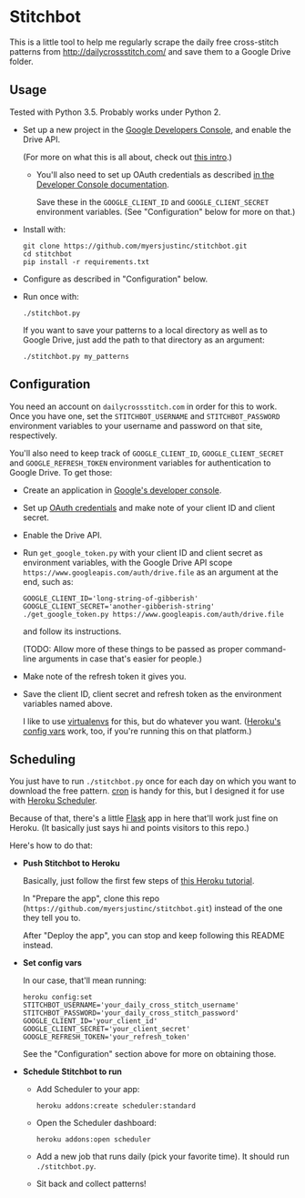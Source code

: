 # Stitchbot #

This is a little tool to help me regularly scrape the daily free cross-stitch
patterns from <http://dailycrossstitch.com/> and save them to a Google Drive
folder.

## Usage ##

Tested with Python 3.5. Probably works under Python 2.

*   Set up a new project in the [Google Developers Console][google-console],
    and enable the Drive API.

    (For more on what this is all about, check out [this intro][google-intro].)

    *   You'll also need to set up OAuth credentials as described
        [in the Developer Console documentation][oauth].

        Save these in the `GOOGLE_CLIENT_ID` and `GOOGLE_CLIENT_SECRET`
        environment variables. (See "Configuration" below for more on that.)

*   Install with:

        git clone https://github.com/myersjustinc/stitchbot.git
        cd stitchbot
        pip install -r requirements.txt

*   Configure as described in "Configuration" below.

*   Run once with:

        ./stitchbot.py

    If you want to save your patterns to a local directory as well as to Google
    Drive, just add the path to that directory as an argument:

        ./stitchbot.py my_patterns

[google-console]: https://console.developers.google.com/.
[google-intro]: https://developers.google.com/console/help/new/#managingprojects
[oauth]: https://support.google.com/cloud/answer/6158849?hl=en&ref_topic=6262490

## Configuration ##

You need an account on `dailycrossstitch.com` in order for this to work. Once
you have one, set the `STITCHBOT_USERNAME` and `STITCHBOT_PASSWORD` environment
variables to your username and password on that site, respectively.

You'll also need to keep track of `GOOGLE_CLIENT_ID`, `GOOGLE_CLIENT_SECRET`
and `GOOGLE_REFRESH_TOKEN` environment variables for authentication to Google
Drive. To get those:

*   Create an application in [Google's developer console][google-console].

*   Set up [OAuth credentials][oauth] and make note of your client ID and
    client secret.

*   Enable the Drive API.

*   Run `get_google_token.py` with your client ID and client secret as
    environment variables, with the Google Drive API scope
    `https://www.googleapis.com/auth/drive.file` as an argument at the end,
    such as:

        GOOGLE_CLIENT_ID='long-string-of-gibberish' GOOGLE_CLIENT_SECRET='another-gibberish-string' ./get_google_token.py https://www.googleapis.com/auth/drive.file

    and follow its instructions.

    (TODO: Allow more of these things to be passed as proper command-line
    arguments in case that's easier for people.)

*   Make note of the refresh token it gives you.

*   Save the client ID, client secret and refresh token as the environment
    variables named above.

    I like to use [virtualenvs][virtualenv] for this, but do whatever you want.
    ([Heroku's config vars][heroku-config] work, too, if you're running this on
    that platform.)

[virtualenv]: https://virtualenv.pypa.io/en/latest/
[heroku-config]: https://devcenter.heroku.com/articles/config-vars

## Scheduling ##

You just have to run `./stitchbot.py` once for each day on which you want to
download the free pattern. [cron][cron] is handy for this, but I designed it
for use with [Heroku Scheduler][scheduler].

Because of that, there's a little [Flask][flask] app in here that'll work just
fine on Heroku. (It basically just says hi and points visitors to this repo.)

Here's how to do that:

*   **Push Stitchbot to Heroku**

    Basically, just follow the first few steps of
    [this Heroku tutorial][heroku-python].

    In "Prepare the app", clone this repo
    (`https://github.com/myersjustinc/stitchbot.git`) instead of the one they
    tell you to.

    After "Deploy the app", you can stop and keep following this README
    instead.

*   **Set config vars**

    In our case, that'll mean running:

        heroku config:set STITCHBOT_USERNAME='your_daily_cross_stitch_username' STITCHBOT_PASSWORD='your_daily_cross_stitch_password' GOOGLE_CLIENT_ID='your_client_id' GOOGLE_CLIENT_SECRET='your_client_secret' GOOGLE_REFRESH_TOKEN='your_refresh_token'

    See the "Configuration" section above for more on obtaining those.

*   **Schedule Stitchbot to run**

    *   Add Scheduler to your app:

            heroku addons:create scheduler:standard

    *   Open the Scheduler dashboard:

            heroku addons:open scheduler

    *   Add a new job that runs daily (pick your favorite time). It should run
        `./stitchbot.py`.

    *   Sit back and collect patterns!

[cron]: https://en.wikipedia.org/wiki/Cron
[scheduler]: https://devcenter.heroku.com/articles/scheduler
[flask]: http://flask.pocoo.org/
[heroku-python]: https://devcenter.heroku.com/articles/getting-started-with-python
